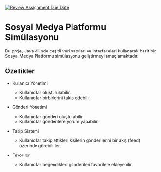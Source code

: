 [![Review Assignment Due Date](https://classroom.github.com/assets/deadline-readme-button-22041afd0340ce965d47ae6ef1cefeee28c7c493a6346c4f15d667ab976d596c.svg)](https://classroom.github.com/a/3FTHkTjO)

# Sosyal Medya Platformu Simülasyonu

Bu proje, Java dilinde çeşitli veri yapıları ve interfaceleri kullanarak basit bir Sosyal Medya Platformu simülasyonu geliştirmeyi amaçlamaktadır. 
## Özellikler

- Kullanıcı Yönetimi
  - Kullanıcılar oluşturulabilir.
  - Kullanıcılar birbirlerini takip edebilir.

- Gönderi Yönetimi
  - Kullanıcılar gönderi oluşturabilir.
  - Kullanıcılar gönderilere yorum yapabilir.

- Takip Sistemi
  - Kullanıcılar takip ettikleri kişilerin gönderilerini bir akış (feed) üzerinde görebilirler.

- Favoriler
  - Kullanıcılar beğendikleri gönderileri favorilere ekleyebilir.

